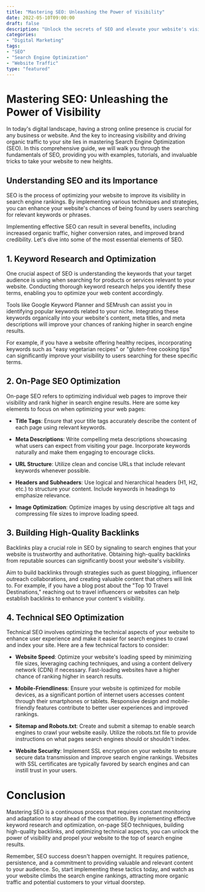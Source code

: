 ```yaml
--- 
title: "Mastering SEO: Unleashing the Power of Visibility"
date: 2022-05-10T09:00:00
draft: false
description: "Unlock the secrets of SEO and elevate your website's visibility in search engine rankings."
categories: 
- "Digital Marketing"
tags: 
- "SEO"
- "Search Engine Optimization"
- "Website Traffic"
type: "featured"
---
```


# Mastering SEO: Unleashing the Power of Visibility

In today's digital landscape, having a strong online presence is crucial for any business or website. And the key to increasing visibility and driving organic traffic to your site lies in mastering Search Engine Optimization (SEO). In this comprehensive guide, we will walk you through the fundamentals of SEO, providing you with examples, tutorials, and invaluable tricks to take your website to new heights.

## Understanding SEO and its Importance

SEO is the process of optimizing your website to improve its visibility in search engine rankings. By implementing various techniques and strategies, you can enhance your website's chances of being found by users searching for relevant keywords or phrases.

Implementing effective SEO can result in several benefits, including increased organic traffic, higher conversion rates, and improved brand credibility. Let's dive into some of the most essential elements of SEO.

## 1. Keyword Research and Optimization

One crucial aspect of SEO is understanding the keywords that your target audience is using when searching for products or services relevant to your website. Conducting thorough keyword research helps you identify these terms, enabling you to optimize your web content accordingly.

Tools like Google Keyword Planner and SEMrush can assist you in identifying popular keywords related to your niche. Integrating these keywords organically into your website's content, meta titles, and meta descriptions will improve your chances of ranking higher in search engine results.

For example, if you have a website offering healthy recipes, incorporating keywords such as "easy vegetarian recipes" or "gluten-free cooking tips" can significantly improve your visibility to users searching for these specific terms.

## 2. On-Page SEO Optimization

On-page SEO refers to optimizing individual web pages to improve their visibility and rank higher in search engine results. Here are some key elements to focus on when optimizing your web pages:

- **Title Tags**: Ensure that your title tags accurately describe the content of each page using relevant keywords.

- **Meta Descriptions**: Write compelling meta descriptions showcasing what users can expect from visiting your page. Incorporate keywords naturally and make them engaging to encourage clicks.

- **URL Structure**: Utilize clean and concise URLs that include relevant keywords whenever possible.

- **Headers and Subheaders**: Use logical and hierarchical headers (H1, H2, etc.) to structure your content. Include keywords in headings to emphasize relevance.

- **Image Optimization**: Optimize images by using descriptive alt tags and compressing file sizes to improve loading speed.

## 3. Building High-Quality Backlinks

Backlinks play a crucial role in SEO by signaling to search engines that your website is trustworthy and authoritative. Obtaining high-quality backlinks from reputable sources can significantly boost your website's visibility.

Aim to build backlinks through strategies such as guest blogging, influencer outreach collaborations, and creating valuable content that others will link to. For example, if you have a blog post about the "Top 10 Travel Destinations," reaching out to travel influencers or websites can help establish backlinks to enhance your content's visibility.

## 4. Technical SEO Optimization

Technical SEO involves optimizing the technical aspects of your website to enhance user experience and make it easier for search engines to crawl and index your site. Here are a few technical factors to consider:

- **Website Speed**: Optimize your website's loading speed by minimizing file sizes, leveraging caching techniques, and using a content delivery network (CDN) if necessary. Fast-loading websites have a higher chance of ranking higher in search results.

- **Mobile-Friendliness**: Ensure your website is optimized for mobile devices, as a significant portion of internet users accesses content through their smartphones or tablets. Responsive design and mobile-friendly features contribute to better user experiences and improved rankings.

- **Sitemap and Robots.txt**: Create and submit a sitemap to enable search engines to crawl your website easily. Utilize the robots.txt file to provide instructions on what pages search engines should or shouldn't index.

- **Website Security**: Implement SSL encryption on your website to ensure secure data transmission and improve search engine rankings. Websites with SSL certificates are typically favored by search engines and can instill trust in your users.

# Conclusion

Mastering SEO is a continuous process that requires constant monitoring and adaptation to stay ahead of the competition. By implementing effective keyword research and optimization, on-page SEO techniques, building high-quality backlinks, and optimizing technical aspects, you can unlock the power of visibility and propel your website to the top of search engine results.

Remember, SEO success doesn't happen overnight. It requires patience, persistence, and a commitment to providing valuable and relevant content to your audience. So, start implementing these tactics today, and watch as your website climbs the search engine rankings, attracting more organic traffic and potential customers to your virtual doorstep.
